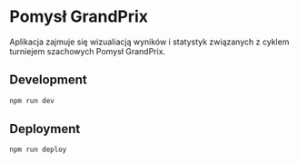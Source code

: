 # Pomysł GrandPrix

Aplikacja zajmuje się wizualiacją wyników i statystyk związanych z cyklem turniejem szachowych Pomysł GrandPrix.

## Development

```sh
npm run dev
```

## Deployment

```sh
npm run deploy
```

